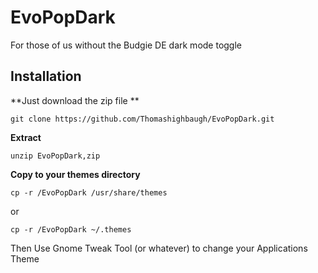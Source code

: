 # EvoPopDark
For those of us without the Budgie DE dark mode toggle 


## Installation

**Just download the zip file **

```git clone https://github.com/Thomashighbaugh/EvoPopDark.git```

**Extract**

```unzip EvoPopDark,zip```

**Copy to your themes directory**

```cp -r /EvoPopDark /usr/share/themes```

or

```cp -r /EvoPopDark ~/.themes```

Then Use Gnome Tweak Tool (or whatever) to change your Applications Theme 

